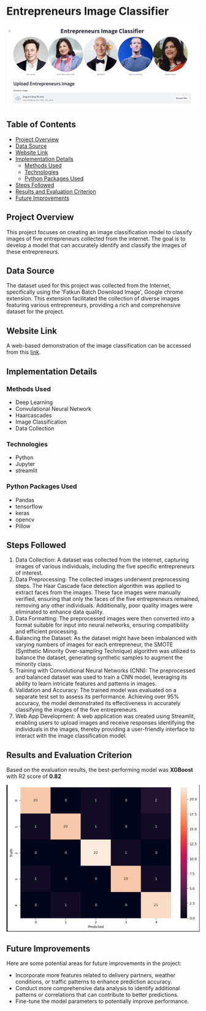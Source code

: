 # Entrepreneurs Image Classifier

![Image Description](image/demo.png)

## Table of Contents
- [Project Overview](#project-overview)
- [Data Source](#data-source)
- [Website Link](#website-link)
- [Implementation Details](#implementation-details)
    - [Methods Used](#methods-used)
    - [Technologies](#technologies)
    - [Python Packages Used](#python-packages-used)
- [Steps Followed](#steps-followed)
- [Results and Evaluation Criterion](#results-and-evaluation-criterion)
- [Future Improvements](#future-improvements)

  
## Project Overview
This project focuses on creating an image classification model to classify images of five entrepreneurs collected from the internet. The goal is to develop a model that can accurately identify and classify the images of these entrepreneurs. 

## Data Source
The dataset used for this project was collected from the Internet, specifically using the 'Fatkun Batch Download Image', Google chrome extension. This extension facilitated the collection of diverse images featuring various entrepreneurs, providing a rich and comprehensive dataset for the project.

## Website Link

A web-based demonstration of the image classification can be accessed from this [link](https://entrepreneurs-image-classifier.streamlit.app).

## Implementation Details

### Methods Used
* Deep Learning
* Convulational Neural Network
* Haarcascades
* Image Classification
* Data Collection

### Technologies
* Python
* Jupyter
* streamlit

### Python Packages Used
* Pandas
* tensorflow
* keras
* opencv
* Pillow

## Steps Followed

1. Data Collection: A dataset was collected from the internet, capturing images of various individuals, including the five specific entrepreneurs of interest.
2. Data Preprocessing: The collected images underwent preprocessing steps. The Haar Cascade face detection algorithm was applied to extract faces from the images. These face images were manually verified, ensuring that only the faces of the five entrepreneurs remained, removing any other individuals. Additionally, poor quality images were eliminated to enhance data quality.
3. Data Formatting: The preprocessed images were then converted into a format suitable for input into neural networks, ensuring compatibility and efficient processing.
4. Balancing the Dataset: As the dataset might have been imbalanced with varying numbers of images for each entrepreneur, the SMOTE (Synthetic Minority Over-sampling Technique) algorithm was utilized to balance the dataset, generating synthetic samples to augment the minority class.
5. Training with Convolutional Neural Networks (CNN): The preprocessed and balanced dataset was used to train a CNN model, leveraging its ability to learn intricate features and patterns in images.
6. Validation and Accuracy: The trained model was evaluated on a separate test set to assess its performance. Achieving over 95% accuracy, the model demonstrated its effectiveness in accurately classifying the images of the five entrepreneurs.
7. Web App Development: A web application was created using Streamlit, enabling users to upload images and receive responses identifying the individuals in the images, thereby providing a user-friendly interface to interact with the image classification model.

## Results and Evaluation Criterion

Based on the evaluation results, the best-performing model was **XGBoost** with R2 score of **0.82**

![Image Description](image/image_result.png)

## Future Improvements

Here are some potential areas for future improvements in the project:

* Incorporate more features related to delivery partners, weather conditions, or traffic patterns to enhance prediction accuracy.
* Conduct more comprehensive data analysis to identify additional patterns or correlations that can contribute to better predictions.
* Fine-tune the model parameters to potentially improve performance.






